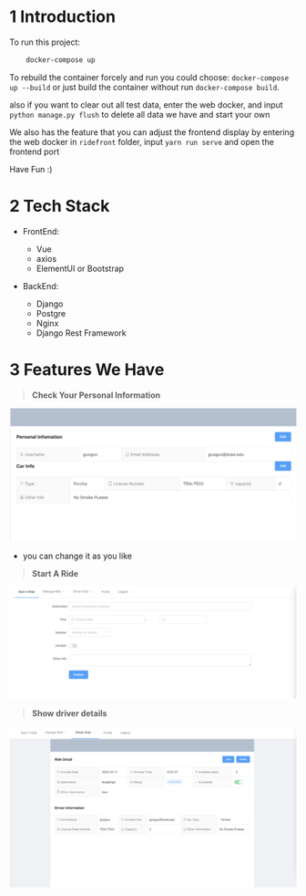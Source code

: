 # 1 Introduction

To run this project:
```bash
    docker-compose up
```
To rebuild the container forcely and run you could choose:
`docker-compose up --build` or just build the container without run `docker-compose build`.

also if you want to clear out all test data, enter the web docker, and 
input ```python manage.py flush```
to delete all data we have and start your own

We also has the feature that you can adjust the frontend display by entering the web docker
in `ridefront` folder, input ```yarn run serve``` and open the frontend port

Have Fun :)

# 2 Tech Stack

* FrontEnd:
    * Vue
    * axios
    * ElementUI or Bootstrap

* BackEnd:
    * Django
    * Postgre
    * Nginx
    * Django Rest Framework



# 3 Features We Have



> **Check Your Personal Information**

<img src="./README.assets/profile.png">

* you can change  it as you like



> **Start A Ride**

<img src="./README.assets/startride.png">


> **Show driver details**

<img src="./README.assets/ridedetail.png">
